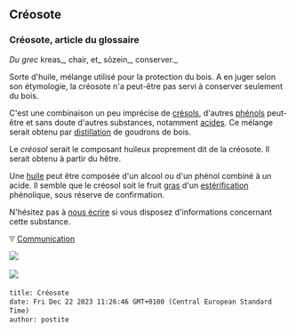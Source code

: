 ## Créosote
### Créosote, article du glossaire
 _Du grec_ kreas_, chair, et_ sôzein_, conserver._

Sorte d'huile, mélange utilisé pour la protection du bois. A en juger selon son étymologie, la créosote n'a peut-être pas servi à conserver seulement du bois.

C'est une combinaison un peu imprécise de [crésols](cresol.html), d'autres [phénols](ph.html) peut-être et sans doute d'autres substances, notamment [acides](acides.html). Ce mélange serait obtenu par [distillation](distillationraffinage.html) de goudrons de bois.

Le _créosol_ serait le composant huileux proprement dit de la créosote. Il serait obtenu à partir du hêtre.

Une [huile](huile.html) peut être composée d'un alcool ou d'un phénol combiné à un acide. Il semble que le créosol soit le fruit [gras](gras.html) d'un [estérification](saponification.html#lesterification) phénolique, sous réserve de confirmation.

N'hésitez pas à [nous écrire](ecrire.html) si vous disposez d'informations concernant cette substance.



![](images/flechebas.gif) [Communication](http://www.artrealite.com/annonceurs.htm) 

[![](https://cbonvin.fr/sites/regie.artrealite.com/visuels/campagne1.png)](index-2.html#20131014)

![](https://cbonvin.fr/sites/regie.artrealite.com/visuels/campagne2.png)
```
title: Créosote
date: Fri Dec 22 2023 11:26:46 GMT+0100 (Central European Standard Time)
author: postite
```
